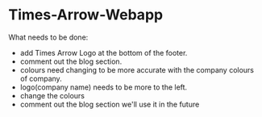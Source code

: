# Times-Arrow-Webapp

What needs to be done: 
- add Times Arrow Logo at the bottom of the footer.
- comment out the blog section.
- colours need changing to be more accurate with the company colours of company.
- logo(company name) needs to be more to the left.
- change the colours
- comment out the blog section we'll use it in the future 